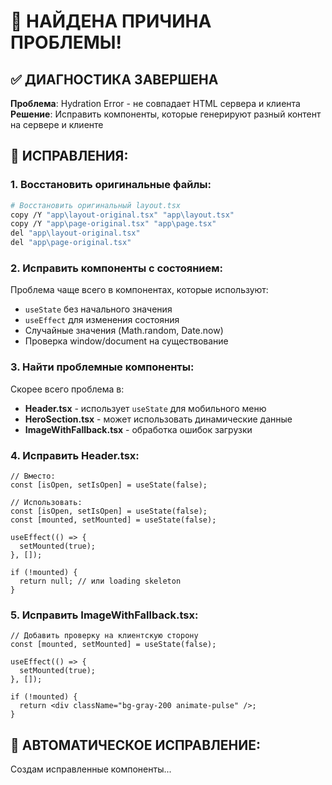 # 🎯 НАЙДЕНА ПРИЧИНА ПРОБЛЕМЫ!

## ✅ ДИАГНОСТИКА ЗАВЕРШЕНА

**Проблема**: Hydration Error - не совпадает HTML сервера и клиента
**Решение**: Исправить компоненты, которые генерируют разный контент на сервере и клиенте

## 🔧 ИСПРАВЛЕНИЯ:

### 1. Восстановить оригинальные файлы:
```bash
# Восстановить оригинальный layout.tsx
copy /Y "app\layout-original.tsx" "app\layout.tsx"
copy /Y "app\page-original.tsx" "app\page.tsx"
del "app\layout-original.tsx"
del "app\page-original.tsx"
```

### 2. Исправить компоненты с состоянием:

Проблема чаще всего в компонентах, которые используют:
- `useState` без начального значения
- `useEffect` для изменения состояния
- Случайные значения (Math.random, Date.now)
- Проверка window/document на существование

### 3. Найти проблемные компоненты:

Скорее всего проблема в:
- **Header.tsx** - использует `useState` для мобильного меню
- **HeroSection.tsx** - может использовать динамические данные
- **ImageWithFallback.tsx** - обработка ошибок загрузки

### 4. Исправить Header.tsx:
```tsx
// Вместо:
const [isOpen, setIsOpen] = useState(false);

// Использовать:
const [isOpen, setIsOpen] = useState(false);
const [mounted, setMounted] = useState(false);

useEffect(() => {
  setMounted(true);
}, []);

if (!mounted) {
  return null; // или loading skeleton
}
```

### 5. Исправить ImageWithFallback.tsx:
```tsx
// Добавить проверку на клиентскую сторону
const [mounted, setMounted] = useState(false);

useEffect(() => {
  setMounted(true);
}, []);

if (!mounted) {
  return <div className="bg-gray-200 animate-pulse" />;
}
```

## 🚀 АВТОМАТИЧЕСКОЕ ИСПРАВЛЕНИЕ:

Создам исправленные компоненты...
